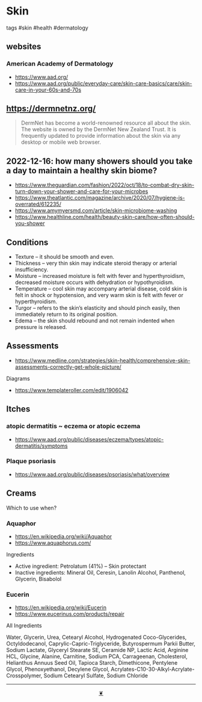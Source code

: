# Skin

tags #skin #health #dermatology

## websites

### American Academy of Dermatology

* https://www.aad.org/
* https://www.aad.org/public/everyday-care/skin-care-basics/care/skin-care-in-your-60s-and-70s

## https://dermnetnz.org/

>DermNet has become a world-renowned resource all about the skin. The website is owned by the DermNet New Zealand Trust. It is frequently updated to provide information about the skin via any desktop or mobile web browser.

## 2022-12-16: how many showers should you take a day to maintain a healthy skin biome?

* https://www.theguardian.com/fashion/2022/oct/18/to-combat-dry-skin-turn-down-your-shower-and-care-for-your-microbes
* https://www.theatlantic.com/magazine/archive/2020/07/hygiene-is-overrated/612235/
* https://www.amymyersmd.com/article/skin-microbiome-washing
* https://www.healthline.com/health/beauty-skin-care/how-often-should-you-shower


## Conditions

* Texture – it should be smooth and even.
* Thickness – very thin skin may indicate steroid therapy or arterial insufficiency.
* Moisture – increased moisture is felt with fever and hyperthyroidism, decreased moisture occurs with dehydration or hypothyroidism.
* Temperature – cool skin may accompany arterial disease, cold skin is felt in shock or hypotension, and very warm skin is felt with fever or hyperthyroidism.
* Turgor – refers to the skin’s elasticity and should pinch easily, then immediately return to its original position.
* Edema – the skin should rebound and not remain indented when pressure is released.

## Assessments

* https://www.medline.com/strategies/skin-health/comprehensive-skin-assessments-correctly-get-whole-picture/

Diagrams

* https://www.templateroller.com/edit/1906042

## Itches

### atopic dermatitis ~ eczema or atopic eczema

* https://www.aad.org/public/diseases/eczema/types/atopic-dermatitis/symptoms

### Plaque psoriasis

* https://www.aad.org/public/diseases/psoriasis/what/overview

## Creams

Which to use when?

### Aquaphor

* https://en.wikipedia.org/wiki/Aquaphor
* https://www.aquaphorus.com/

Ingredients
* Active ingredient: Petrolatum (41%) – Skin protectant
* Inactive ingredients: Mineral Oil, Ceresin, Lanolin Alcohol, Panthenol, Glycerin, Bisabolol


### Eucerin

* https://en.wikipedia.org/wiki/Eucerin
* https://www.eucerinus.com/products/repair

All Ingredients

Water, Glycerin, Urea, Cetearyl Alcohol, Hydrogenated Coco-Glycerides, Octyldodecanol, Caprylic-Capric-Triglyceride, Butyrospermum Parkii Butter, Sodium Lactate, Glyceryl Stearate SE, Ceramide NP, Lactic Acid, Arginine HCL, Glycine, Alanine, Carnitine, Sodium PCA, Carrageenan, Cholesterol, Helianthus Annuus Seed Oil, Tapioca Starch, Dimethicone, Pentylene Glycol, Phenoxyethanol, Decylene Glycol, Acrylates-C10-30-Alkyl-Acrylate-Crosspolymer, Sodium Cetearyl Sulfate, Sodium Chloride


***

<center title="Hello! Click me to go up to the top" ><a class=aDingbat href=javascript:window.scrollTo(0,0);> ❦ </a></center>

